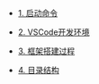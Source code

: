- [1. 启动命令](README.md)

- [2. VSCode开发环境](文档/VSCode开发环境.md)

- [3. 框架搭建过程](文档/框架搭建过程.md)

- [4. 目录结构](文档/目录结构.md)

  

